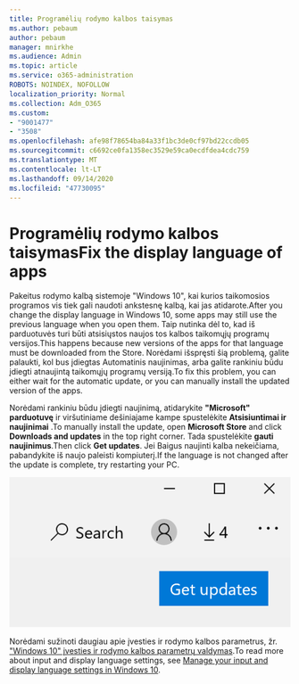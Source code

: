 ```yaml
---
title: Programėlių rodymo kalbos taisymas
ms.author: pebaum
author: pebaum
manager: mnirkhe
ms.audience: Admin
ms.topic: article
ms.service: o365-administration
ROBOTS: NOINDEX, NOFOLLOW
localization_priority: Normal
ms.collection: Adm_O365
ms.custom:
- "9001477"
- "3508"
ms.openlocfilehash: afe98f78654ba84a33f1bc3de0cf97bd22ccdb05
ms.sourcegitcommit: c6692ce0fa1358ec3529e59ca0ecdfdea4cdc759
ms.translationtype: MT
ms.contentlocale: lt-LT
ms.lasthandoff: 09/14/2020
ms.locfileid: "47730095"
---
```

# <a name="fix-the-display-language-of-apps"></a><span data-ttu-id="8cf7a-102">Programėlių rodymo kalbos taisymas</span><span class="sxs-lookup"><span data-stu-id="8cf7a-102">Fix the display language of apps</span></span>

<span data-ttu-id="8cf7a-103">Pakeitus rodymo kalbą sistemoje "Windows 10", kai kurios taikomosios programos vis tiek gali naudoti ankstesnę kalbą, kai jas atidarote.</span><span class="sxs-lookup"><span data-stu-id="8cf7a-103">After you change the display language in Windows 10, some apps may still use the previous language when you open them.</span></span> <span data-ttu-id="8cf7a-104">Taip nutinka dėl to, kad iš parduotuvės turi būti atsisiųstos naujos tos kalbos taikomųjų programų versijos.</span><span class="sxs-lookup"><span data-stu-id="8cf7a-104">This happens because new versions of the apps for that language must be downloaded from the Store.</span></span> <span data-ttu-id="8cf7a-105">Norėdami išspręsti šią problemą, galite palaukti, kol bus įdiegtas Automatinis naujinimas, arba galite rankiniu būdu įdiegti atnaujintą taikomųjų programų versiją.</span><span class="sxs-lookup"><span data-stu-id="8cf7a-105">To fix this problem, you can either wait for the automatic update, or you can manually install the updated version of the apps.</span></span>

<span data-ttu-id="8cf7a-106">Norėdami rankiniu būdu įdiegti naujinimą, atidarykite **"Microsoft" parduotuvę** ir viršutiniame dešiniajame kampe spustelėkite **Atsisiuntimai ir naujinimai** .</span><span class="sxs-lookup"><span data-stu-id="8cf7a-106">To manually install the update, open **Microsoft Store** and click **Downloads and updates** in the top right corner.</span></span> <span data-ttu-id="8cf7a-107">Tada spustelėkite **gauti naujinimus**.</span><span class="sxs-lookup"><span data-stu-id="8cf7a-107">Then click **Get updates**.</span></span> <span data-ttu-id="8cf7a-108">Jei Baigus naujinti kalba nekeičiama, pabandykite iš naujo paleisti kompiuterį.</span><span class="sxs-lookup"><span data-stu-id="8cf7a-108">If the language is not changed after the update is complete, try restarting your PC.</span></span>

![Gaukite naujinimų.](media/get-updates.png)

<span data-ttu-id="8cf7a-110">Norėdami sužinoti daugiau apie įvesties ir rodymo kalbos parametrus, žr. ["Windows 10" įvesties ir rodymo kalbos parametrų valdymas](https://support.microsoft.com/help/4027670/windows-10-add-and-switch-input-and-display-language-preferences).</span><span class="sxs-lookup"><span data-stu-id="8cf7a-110">To read more about input and display language settings, see [Manage your input and display language settings in Windows 10](https://support.microsoft.com/help/4027670/windows-10-add-and-switch-input-and-display-language-preferences).</span></span>
